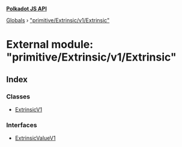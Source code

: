 **[Polkadot JS API](../README.md)**

[Globals](../globals.md) › ["primitive/Extrinsic/v1/Extrinsic"](_primitive_extrinsic_v1_extrinsic_.md)

# External module: "primitive/Extrinsic/v1/Extrinsic"

## Index

### Classes

* [ExtrinsicV1](../classes/_primitive_extrinsic_v1_extrinsic_.extrinsicv1.md)

### Interfaces

* [ExtrinsicValueV1](../interfaces/_primitive_extrinsic_v1_extrinsic_.extrinsicvaluev1.md)